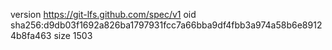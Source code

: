 version https://git-lfs.github.com/spec/v1
oid sha256:d9db03f1692a826ba1797931fcc7a66bba9df4fbb3a974a58b6e89124b8fa463
size 1503
